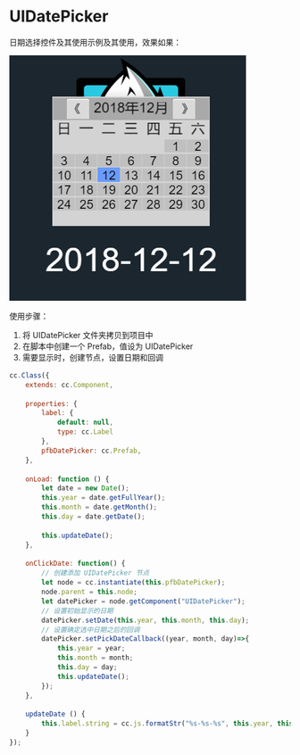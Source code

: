 # UIDatePicker

日期选择控件及其使用示例及其使用，效果如果：

![预览图](https://github.com/xulidong/UIDatePicker/blob/master/picture/sample.png)

使用步骤：

1. 将 UIDatePicker 文件夹拷贝到项目中  
2. 在脚本中创建一个 Prefab，值设为 UIDatePicker  
3. 需要显示时，创建节点，设置日期和回调  

```javascript
cc.Class({
    extends: cc.Component,

    properties: {
        label: {
            default: null,
            type: cc.Label
        },
        pfbDatePicker: cc.Prefab,
    },

    onLoad: function () {
        let date = new Date();
        this.year = date.getFullYear();
        this.month = date.getMonth();
        this.day = date.getDate();

        this.updateDate();
    },

    onClickDate: function() {
        // 创建添加 UIDatePicker 节点
        let node = cc.instantiate(this.pfbDatePicker);
        node.parent = this.node;
        let datePicker = node.getComponent("UIDatePicker");
        // 设置初始显示的日期
        datePicker.setDate(this.year, this.month, this.day);
        // 设置确定选中日期之后的回调
        datePicker.setPickDateCallback((year, month, day)=>{
            this.year = year;
            this.month = month;
            this.day = day;
            this.updateDate();
        });
    },

    updateDate () {
        this.label.string = cc.js.formatStr("%s-%s-%s", this.year, this.month + 1, this.day);
    }
});

```
